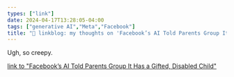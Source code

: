 ```yaml
---
types: ["link"]
date: 2024-04-17T13:28:05-04:00
tags: ["generative AI","Meta","Facebook"]
title: "🔗 linkblog: my thoughts on 'Facebook’s AI Told Parents Group It Has a Gifted, Disabled Child'"
---
```

Ugh, so creepy.

[link to "Facebook’s AI Told Parents Group It Has a Gifted, Disabled Child"](https://www.404media.co/facebooks-ai-told-parents-group-it-has-a-disabled-child/)

